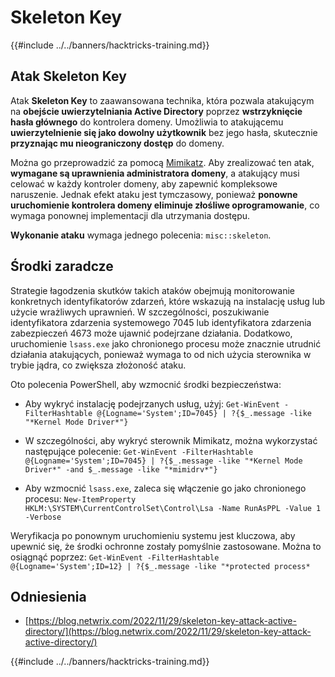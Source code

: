 # Skeleton Key

{{#include ../../banners/hacktricks-training.md}}

## Atak Skeleton Key

Atak **Skeleton Key** to zaawansowana technika, która pozwala atakującym na **obejście uwierzytelniania Active Directory** poprzez **wstrzyknięcie hasła głównego** do kontrolera domeny. Umożliwia to atakującemu **uwierzytelnienie się jako dowolny użytkownik** bez jego hasła, skutecznie **przyznając mu nieograniczony dostęp** do domeny.

Można go przeprowadzić za pomocą [Mimikatz](https://github.com/gentilkiwi/mimikatz). Aby zrealizować ten atak, **wymagane są uprawnienia administratora domeny**, a atakujący musi celować w każdy kontroler domeny, aby zapewnić kompleksowe naruszenie. Jednak efekt ataku jest tymczasowy, ponieważ **ponowne uruchomienie kontrolera domeny eliminuje złośliwe oprogramowanie**, co wymaga ponownej implementacji dla utrzymania dostępu.

**Wykonanie ataku** wymaga jednego polecenia: `misc::skeleton`.

## Środki zaradcze

Strategie łagodzenia skutków takich ataków obejmują monitorowanie konkretnych identyfikatorów zdarzeń, które wskazują na instalację usług lub użycie wrażliwych uprawnień. W szczególności, poszukiwanie identyfikatora zdarzenia systemowego 7045 lub identyfikatora zdarzenia zabezpieczeń 4673 może ujawnić podejrzane działania. Dodatkowo, uruchomienie `lsass.exe` jako chronionego procesu może znacznie utrudnić działania atakujących, ponieważ wymaga to od nich użycia sterownika w trybie jądra, co zwiększa złożoność ataku.

Oto polecenia PowerShell, aby wzmocnić środki bezpieczeństwa:

- Aby wykryć instalację podejrzanych usług, użyj: `Get-WinEvent -FilterHashtable @{Logname='System';ID=7045} | ?{$_.message -like "*Kernel Mode Driver*"}`

- W szczególności, aby wykryć sterownik Mimikatz, można wykorzystać następujące polecenie: `Get-WinEvent -FilterHashtable @{Logname='System';ID=7045} | ?{$_.message -like "*Kernel Mode Driver*" -and $_.message -like "*mimidrv*"}`

- Aby wzmocnić `lsass.exe`, zaleca się włączenie go jako chronionego procesu: `New-ItemProperty HKLM:\SYSTEM\CurrentControlSet\Control\Lsa -Name RunAsPPL -Value 1 -Verbose`

Weryfikacja po ponownym uruchomieniu systemu jest kluczowa, aby upewnić się, że środki ochronne zostały pomyślnie zastosowane. Można to osiągnąć poprzez: `Get-WinEvent -FilterHashtable @{Logname='System';ID=12} | ?{$_.message -like "*protected process*`

## Odniesienia

- [https://blog.netwrix.com/2022/11/29/skeleton-key-attack-active-directory/](https://blog.netwrix.com/2022/11/29/skeleton-key-attack-active-directory/)

{{#include ../../banners/hacktricks-training.md}}
